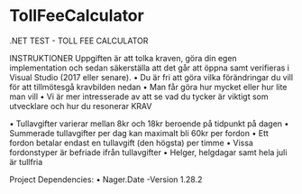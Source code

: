 # TollFeeCalculator

.NET TEST - TOLL FEE CALCULATOR 

INSTRUKTIONER
Uppgiften är att tolka kraven, göra din egen implementation och sedan säkerställa att det går att öppna samt verifieras i Visual Studio (2017 eller senare).
•	Du är fri att göra vilka förändringar du vill för att tillmötesgå kravbilden nedan 
•	Man får göra hur mycket eller hur lite man vill
•	Vi är mer intresserade av att se vad du tycker är viktigt som utvecklare och hur du resonerar
KRAV

•	Tullavgifter varierar mellan 8kr och 18kr beroende på tidpunkt på dagen
•	Summerade tullavgifter per dag kan maximalt bli 60kr per fordon
•	Ett fordon betalar endast en tullavgift (den högsta) per timme
•	Vissa fordonstyper är befriade ifrån tullavgifter
•	Helger, helgdagar samt hela juli är tullfria


Project Dependencies:
•	Nager.Date -Version 1.28.2
